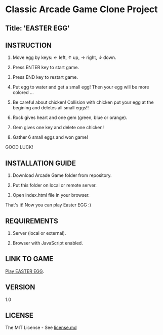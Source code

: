 # Classic Arcade Game Clone Project

## Title: 'EASTER EGG'

## INSTRUCTION

1. Move egg by keys: ← left, ↑ up, → right, ↓ down.

2. Press ENTER key to start game.

3. Press END key to restart game.

4. Put egg to water and get a small egg! Then your egg will be more colored ...

5. Be careful about chicken! Collision with chicken put your egg at the begining and deletes all small eggs!!

6. Rock gives heart and one gem (green, blue or orange).

7. Gem gives one key and delete one chicken!

8. Gather 6 small eggs and won game!

GOOD LUCK!


## INSTALLATION GUIDE

1. Download Arcade Game folder from repository.

2. Put this folder on local or remote server.

3. Open index.html file in your browser.

That's it! Now you can play Easter EGG :)


## REQUIREMENTS

1. Server (local or external).

2. Browser with JavaScript enabled.


## LINK TO GAME

[Play EASTER EGG](https://hajczek.github.io/arcade-game/).

## VERSION
1.0

## LICENSE
The MIT License - See [license.md](https://github.com/hajczek/arcade-game/blob/master/license/license.md)